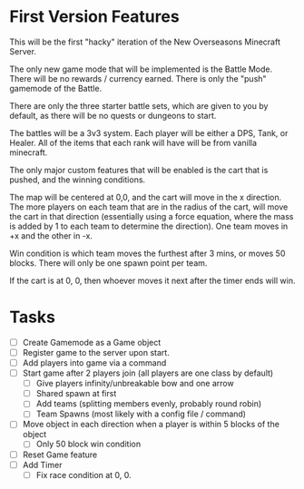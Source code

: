 # First Version Features

This will be the first "hacky" iteration of the New Overseasons Minecraft Server.

The only new game mode that will be implemented is the Battle Mode. There will be no rewards / currency earned. There is only the "push" gamemode of the Battle.

There are only the three starter battle sets, which are given to you by default, as there will be no quests or dungeons to start.

The battles will be a 3v3 system. Each player will be either a DPS, Tank, or Healer. All of the items that each rank will have will be from vanilla minecraft.

The only major custom features that will be enabled is the cart that is pushed, and the winning conditions.

The map will be centered at 0,0, and the cart will move in the x direction. The more players on each team that are in the radius of the cart, will move the cart in that direction (essentially using a force equation, where the mass is added by 1 to each team to determine the direction). One team moves in +x and the other in -x.

Win condition is which team moves the furthest after 3 mins, or moves 50 blocks. There will only be one spawn point per team.

If the cart is at 0, 0, then whoever moves it next after the timer ends will win.

# Tasks
 - [ ] Create Gamemode as a Game object
 - [ ] Register game to the server upon start.
 - [ ] Add players into game via a command
 - [ ] Start game after 2 players join (all players are one class by default)
   - [ ] Give players infinity/unbreakable bow and one arrow
   - [ ] Shared spawn at first
   - [ ] Add teams (splitting members evenly, probably round robin)
   - [ ] Team Spawns (most likely with a config file / command)
 - [ ] Move object in each direction when a player is within 5 blocks of the object
   - [ ] Only 50 block win condition
 - [ ] Reset Game feature 
 - [ ] Add Timer
   - [ ] Fix race condition at 0, 0.